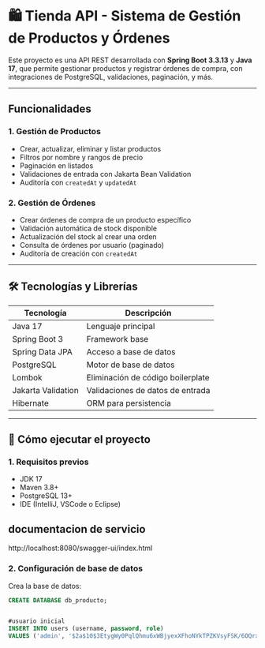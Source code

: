 # 🛍️ Tienda API - Sistema de Gestión de Productos y Órdenes

Este proyecto es una API REST desarrollada con **Spring Boot 3.3.13** y **Java 17**, que permite gestionar productos y registrar órdenes de compra, con integraciones de PostgreSQL, validaciones, paginación, y más.

---

## Funcionalidades

### 1. Gestión de Productos
- Crear, actualizar, eliminar y listar productos
- Filtros por nombre y rangos de precio
- Paginación en listados
- Validaciones de entrada con Jakarta Bean Validation
- Auditoría con `createdAt` y `updatedAt`

### 2. Gestión de Órdenes
- Crear órdenes de compra de un producto específico
- Validación automática de stock disponible
- Actualización del stock al crear una orden
- Consulta de órdenes por usuario (paginado)
- Auditoría de creación con `createdAt`

---

## 🛠️ Tecnologías y Librerías

| Tecnología     | Descripción                         |
|----------------|-------------------------------------|
| Java 17        | Lenguaje principal                  |
| Spring Boot 3  | Framework base                      |
| Spring Data JPA| Acceso a base de datos              |
| PostgreSQL     | Motor de base de datos              |
| Lombok         | Eliminación de código boilerplate   |
| Jakarta Validation | Validaciones de datos de entrada |
| Hibernate      | ORM para persistencia               |

---

## 🚀 Cómo ejecutar el proyecto

### 1. Requisitos previos

- JDK 17
- Maven 3.8+
- PostgreSQL 13+
- IDE (IntelliJ, VSCode o Eclipse)

## documentacion de servicio
http://localhost:8080/swagger-ui/index.html

### 2. Configuración de base de datos

Crea la base de datos:

```sql
CREATE DATABASE db_producto;


#usuario inicial
INSERT INTO users (username, password, role)
VALUES ('admin', '$2a$10$3EtygWy0PqlQhmu6xWBjyexXFhoNYkTPZKVsyFSK/6OQrxKfb6XYe', 'ADMIN');


